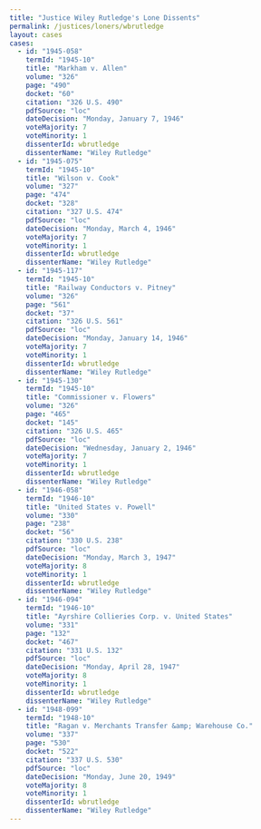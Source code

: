 ```yaml
---
title: "Justice Wiley Rutledge's Lone Dissents"
permalink: /justices/loners/wbrutledge
layout: cases
cases:
  - id: "1945-058"
    termId: "1945-10"
    title: "Markham v. Allen"
    volume: "326"
    page: "490"
    docket: "60"
    citation: "326 U.S. 490"
    pdfSource: "loc"
    dateDecision: "Monday, January 7, 1946"
    voteMajority: 7
    voteMinority: 1
    dissenterId: wbrutledge
    dissenterName: "Wiley Rutledge"
  - id: "1945-075"
    termId: "1945-10"
    title: "Wilson v. Cook"
    volume: "327"
    page: "474"
    docket: "328"
    citation: "327 U.S. 474"
    pdfSource: "loc"
    dateDecision: "Monday, March 4, 1946"
    voteMajority: 7
    voteMinority: 1
    dissenterId: wbrutledge
    dissenterName: "Wiley Rutledge"
  - id: "1945-117"
    termId: "1945-10"
    title: "Railway Conductors v. Pitney"
    volume: "326"
    page: "561"
    docket: "37"
    citation: "326 U.S. 561"
    pdfSource: "loc"
    dateDecision: "Monday, January 14, 1946"
    voteMajority: 7
    voteMinority: 1
    dissenterId: wbrutledge
    dissenterName: "Wiley Rutledge"
  - id: "1945-130"
    termId: "1945-10"
    title: "Commissioner v. Flowers"
    volume: "326"
    page: "465"
    docket: "145"
    citation: "326 U.S. 465"
    pdfSource: "loc"
    dateDecision: "Wednesday, January 2, 1946"
    voteMajority: 7
    voteMinority: 1
    dissenterId: wbrutledge
    dissenterName: "Wiley Rutledge"
  - id: "1946-058"
    termId: "1946-10"
    title: "United States v. Powell"
    volume: "330"
    page: "238"
    docket: "56"
    citation: "330 U.S. 238"
    pdfSource: "loc"
    dateDecision: "Monday, March 3, 1947"
    voteMajority: 8
    voteMinority: 1
    dissenterId: wbrutledge
    dissenterName: "Wiley Rutledge"
  - id: "1946-094"
    termId: "1946-10"
    title: "Ayrshire Collieries Corp. v. United States"
    volume: "331"
    page: "132"
    docket: "467"
    citation: "331 U.S. 132"
    pdfSource: "loc"
    dateDecision: "Monday, April 28, 1947"
    voteMajority: 8
    voteMinority: 1
    dissenterId: wbrutledge
    dissenterName: "Wiley Rutledge"
  - id: "1948-099"
    termId: "1948-10"
    title: "Ragan v. Merchants Transfer &amp; Warehouse Co."
    volume: "337"
    page: "530"
    docket: "522"
    citation: "337 U.S. 530"
    pdfSource: "loc"
    dateDecision: "Monday, June 20, 1949"
    voteMajority: 8
    voteMinority: 1
    dissenterId: wbrutledge
    dissenterName: "Wiley Rutledge"
---
```

